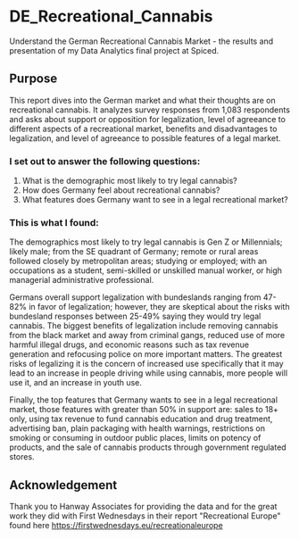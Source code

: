 # DE_Recreational_Cannabis
Understand the German Recreational Cannabis Market - the results and presentation of my Data Analytics final project at Spiced.
## Purpose
This report dives into the German market and what their thoughts are on recreational cannabis. It analyzes survey responses from 1,083 respondents and asks about support or opposition for legalization, level of agreeance to different aspects of a recreational market, benefits and disadvantages to legalization, and level of agreeance to possible features of a legal market.
### I set out to answer the following questions:
1. What is the demographic most likely to try legal cannabis?
2. How does Germany feel about recreational cannabis?
3. What features does Germany want to see in a legal recreational market? 
### This is what I found:
The demographics most likely to try legal cannabis is Gen Z or Millennials; likely male; from the SE quadrant of Germany; remote or rural areas followed closely by metropolitan areas; studying or employed; with an occupations as a student, semi-skilled or unskilled manual worker, or high managerial administrative professional.

Germans overall support legalization with bundeslands ranging from 47-82% in favor of legalization; however, they are skeptical about the risks with bundesland responses between 25-49% saying they would try legal cannabis. The biggest benefits of legalization include removing cannabis from the black market and away from criminal gangs, reduced use of more harmful illegal drugs, and economic reasons such as tax revenue generation and refocusing police on more important matters. The greatest risks of legalizing it is the concern of increased use specifically that it may lead to an increase in people driving while using cannabis, more people will use it, and an increase in youth use.

Finally, the top features that Germany wants to see in a legal recreational market, those features with greater than 50% in support are:  sales to 18+ only, using tax revenue to fund cannabis education and drug treatment, advertising ban, plain packaging with health warnings, restrictions on smoking or consuming in outdoor public places, limits on potency of products, and the sale of cannabis products through government regulated stores.
## Acknowledgement
Thank you to Hanway Associates for providing the data and for the great work they did with First Wednesdays in their report "Recreational Europe" found here https://firstwednesdays.eu/recreationaleurope

